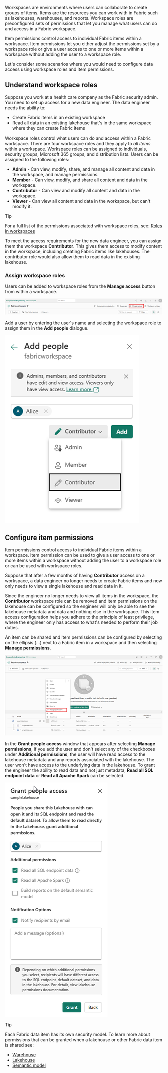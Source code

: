 Workspaces are environments where users can collaborate to create groups of items. Items are the resources you can work with in Fabric such as lakehouses, warehouses, and reports. Workspace roles are preconfigured sets of permissions that let you manage what users can do and access in a Fabric workspace.

Item permissions control access to individual Fabric items within a workspace. Item permissions let you either adjust the permissions set by a workspace role or give a user access to one or more items within a workspace without adding the user to a workspace role.

Let's consider some scenarios where you would need to configure data access using  workspace roles and item permissions.

## Understand workspace roles
Suppose you work at a health care company as the Fabric security admin. You need to set up access for a new data engineer. The data engineer needs the ability to:
- Create Fabric items in an existing workspace
- Read all data in an existing lakehouse that's in the same workspace where they can create Fabric items

Workspace roles control what users can do and access within a Fabric workspace. There are four workspace roles and they apply to *all items* within a workspace. Workspace roles can be assigned to individuals, security groups, Microsoft 365 groups, and distribution lists. Users can be assigned to the following roles:

- **Admin** - Can view, modify, share, and manage all content and data in the workspace, and manage permissions.
- **Member** - Can view, modify, and share all content and data in the workspace.
- **Contributor** - Can view and modify all content and data in the workspace.
- **Viewer** - Can view all content and data in the workspace, but can't modify it.

> [!Tip]
> For a full list of the permissions associated with workspace roles, see: [Roles in workspaces](../get-started/roles-workspaces.md)

To meet the access requirements for the new data engineer, you can assign them the workspace **Contributor**. This gives them access to modify content in the workspace, including creating Fabric items like lakehouses. The contributor role would also allow them to read data in the existing lakehouse.

### Assign workspace roles

Users can be added to workspace roles from the **Manage access** button from within a workspace.  

![Manage access](../media/manage-access.png)

Add a user by entering the user's name and selecting the workspace role to assign them in the **Add people** dialogue. 

![Add people](../media/add-people.png)

## Configure item permissions
Item permissions control access to individual Fabric items within a workspace. Item permission can be used to give a user access to one or more items within a workspace without adding the user to a workspace role or can be used with workspace roles.

Suppose that after a few months of having **Contributor** access on a workspace, a data engineer no longer needs to create Fabric items and now only needs to view a single lakehouse and read data in it. 

Since the engineer no longer needs to view all items in the workspace, the **Contributor** workspace role can be removed and item permissions on the lakehouse can be configured so the engineer will only be able to see the lakehouse metadata and data and nothing else in the workspace. This item access configuration helps you adhere to the principle of least privilege, where the engineer only has access to what's needed to perform their job duties.

An item can be shared and item permissions can be configured by selecting on the ellipsis (...) next to a Fabric item in a workspace and then selecting **Manage permissions**.

 ![Configure item permissions](../media/manage-item-permissions.png)

In the **Grant people access** window that appears after selecting **Manage permissions**, if you add the user and don't select any of the checkboxes under **Additional permissions**, the user will have read access to the lakehouse metadata and any reports associated with the lakehouse. The user won't have access to the underlying data in the lakehouse. To grant the engineer the ability to read data and not just metadata, **Read all SQL endpoint data** or **Read all Apache Spark** can be selected. 

 ![Grant people lakehouse read all access](../media/grant-people-access-lakehouse.png)

> [!Tip]
> Each Fabric data item has its own security model. To learn more about permissions that can be granted when a lakehouse or other Fabric data item is shared see: 
> - [Warehouse](../fabric/data-warehouse/share-warehouse-manage-permissions)
> - [Lakehouse](../fabric/data-engineering/lakehouse-sharing)
> - [Semantic model](/power-bi/connect-data/service-datasets-permissions)
